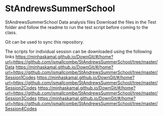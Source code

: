 # StAndrewsSummerSchool
StAndrewsSummerSchool Data analysis files
Download the files in the Test folder and follow the readme to run the test script before coming to the class.

Git can be used to sync this repository.

The scripts for individual session can be downloaded using the following links
https://minhaskamal.github.io/DownGit/#/home?url=https://github.com/jsmallcombe/StAndrewsSummerSchool/tree/master/Data
https://minhaskamal.github.io/DownGit/#/home?url=https://github.com/jsmallcombe/StAndrewsSummerSchool/tree/master/Session1Codes
https://minhaskamal.github.io/DownGit/#/home?url=https://github.com/jsmallcombe/StAndrewsSummerSchool/tree/master/Session2Codes
https://minhaskamal.github.io/DownGit/#/home?url=https://github.com/jsmallcombe/StAndrewsSummerSchool/tree/master/Session3Codes
https://minhaskamal.github.io/DownGit/#/home?url=https://github.com/jsmallcombe/StAndrewsSummerSchool/tree/master/Session4Codes
